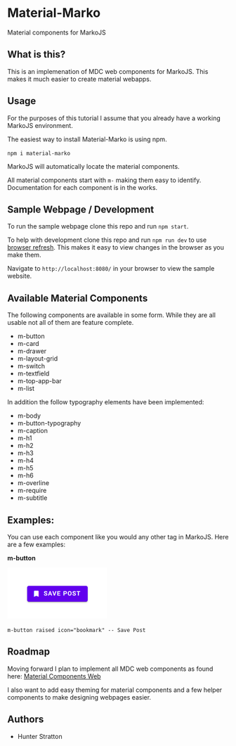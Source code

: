 # Material-Marko
Material components for MarkoJS

## What is this?
This is an implemenation of MDC web components for MarkoJS. This makes it much easier to create material webapps.

## Usage
For the purposes of this tutorial I assume that you already have a working MarkoJS environment.

The easiest way to install Material-Marko is using npm.

`npm i material-marko`

MarkoJS will automatically locate the material components.

All material components start with `m-` making them easy to identify. Documentation for each component is in the works.

## Sample Webpage / Development
To run the sample webpage clone this repo and run `npm start`.

To help with development clone this repo and run `npm run dev` to use [browser refresh](https://github.com/patrick-steele-idem/browser-refresh). This makes it easy to view changes in the browser as you make them.

Navigate to `http://localhost:8080/` in your browser to view the sample website.

## Available Material Components
The following components are available in some form. While they are all usable not all of them are feature complete.
- m-button
- m-card
- m-drawer
- m-layout-grid
- m-switch
- m-textfield
- m-top-app-bar
- m-list

In addition the follow typography elements have been implemented:
- m-body
- m-button-typography
- m-caption
- m-h1
- m-h2
- m-h3
- m-h4
- m-h5
- m-h6
- m-overline
- m-require
- m-subtitle

## Examples:
You can use each component like you would any other tag in MarkoJS. Here are a few examples:

**m-button**

![Raised Button](./images/m-button/m-button-raised.png)

`m-button raised icon="bookmark" -- Save Post`

## Roadmap
Moving forward I plan to implement all MDC web components as found here: [Material Components Web](https://github.com/material-components/material-components-web/tree/master/packages)

I also want to add easy theming for material components and a few helper components to make designing webpages easier.

## Authors
- Hunter Stratton
